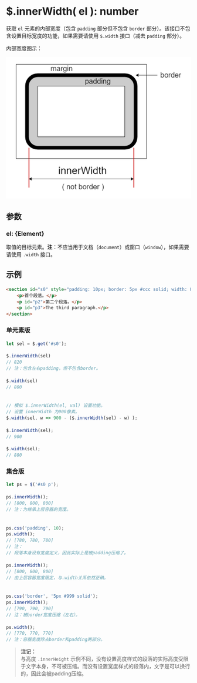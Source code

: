 # $.innerWidth( el ): number

获取 `el` 元素的内部宽度（包含 `padding` 部分但不包含 `border` 部分）。该接口不包含设置目标宽度的功能，如果需要请使用 `$.width` 接口（减去 `padding` 部分）。

内部宽度图示：

![内部高度（innerWidth）](images/innerWidth.png)


## 参数

### el: {Element}

取值的目标元素。**注**：不应当用于文档（`document`）或窗口（`window`），如果需要请使用 `.width` 接口。


## 示例

```html
<section id="s0" style="padding: 10px; border: 5px #ccc solid; width: 800px;">
    <p>首个段落。</p>
    <p id="p2">第二个段落。</p>
    <p id="p3">The third paragraph.</p>
</section>
```


### 单元素版

```js
let sel = $.get('#s0');

$.innerWidth(sel)
// 820
// 注：包含左右padding，但不包含border。

$.width(sel)
// 800


// 模拟 $.innerWidth(el, val) 设置功能。
// 设置 innerWidth 为900像素。
$.width(sel, w => 900 - ($.innerWidth(sel) - w) );

$.innerWidth(sel);
// 900

$.width(sel);
// 880
```


### 集合版

```js
let ps = $('#s0 p');

ps.innerWidth();
// [800, 800, 800]
// 注：为继承上层容器的宽度。


ps.css('padding', 10);
ps.width();
// [780, 780, 780]
// 注：
// 段落本身没有宽度定义，因此实际上是被padding压缩了。

ps.innerWidth();
// [800, 800, 800]
// 由上层容器宽度限定，与.width关系依然正确。


ps.css('border', '5px #999 solid');
ps.innerWidth();
// [790, 790, 790]
// 注：被border宽度压缩（左右）。

ps.width();
// [770, 770, 770]
// 注：容器宽度除去border和padding两部分。
```

> **注记：**<br>
> 与高度 `.innerHeight` 示例不同，没有设置高度样式的段落的实际高度受限于文字本身，不可被压缩。而没有设置宽度样式的段落内，文字是可以换行的，因此会被padding压缩。
